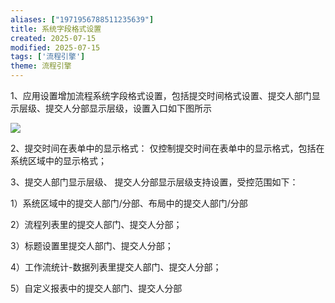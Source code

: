 ```yaml
---
aliases: ["1971956788511235639"]
title: 系统字段格式设置
created: 2025-07-15
modified: 2025-07-15
tags: ['流程引擎']
theme: 流程引擎
---
```


1、应用设置增加流程系统字段格式设置，包括提交时间格式设置、提交人部门显示层级、提交人分部显示层级，设置入口如下图所示

![](https://myhelpdoc.oss-cn-heyuan.aliyuncs.com/mdimages/4110850e0dc59bd0cfc0ef9c5d4cd59a.jpg)

2、提交时间在表单中的显示格式： 仅控制提交时间在表单中的显示格式，包括在系统区域中的显示格式；

3、提交人部门显示层级、 提交人分部显示层级支持设置，受控范围如下：

1）系统区域中的提交人部门/分部、布局中的提交人部门/分部

2）流程列表里的提交人部门、提交人分部；

3）标题设置里提交人部门、提交人分部；

4）工作流统计-数据列表里提交人部门、提交人分部；

5）自定义报表中的提交人部门、提交人分部

